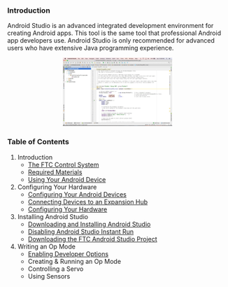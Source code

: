 ### Introduction
Android Studio is an advanced integrated development environment for creating Android apps. This tool is the same tool that professional Android app developers use. Android Studio is only recommended for advanced users who have extensive Java programming experience.

<p align="center"><img src="https://github.com/FIRST-Tech-Challenge/WikiSupport/blob/master/ftc_app/images/androidStudioScreen.jpg" width="250"><p>

### Table of Contents
1. Introduction
    * [The FTC Control System](https://github.com/ftctechnh/ftc_app/wiki/The-FTC-Control-System)
    * [Required Materials](https://github.com/ftctechnh/ftc_app/wiki/Required-Materials)
    * [Using Your Android Device](https://github.com/ftctechnh/ftc_app/wiki/Using-Your-Android-Device)
2. Configuring Your Hardware
    * [Configuring Your Android Devices](https://github.com/ftctechnh/ftc_app/wiki/Configuring-Your-Android-Devices)
    * [Connecting Devices to an Expansion Hub](https://github.com/ftctechnh/ftc_app/wiki/Connecting-Devices-to-an-Expansion-Hub)
    * [Configuring Your Hardware](https://github.com/ftctechnh/ftc_app/wiki/Configuring-Your-Hardware)
3. Installing Android Studio
    * [Downloading and Installing Android Studio](https://github.com/ftctechnh/ftc_app/wiki/Installing-Android-Studio)
    * [Disabling Android Studio Instant Run](https://github.com/ftctechnh/ftc_app/wiki/Disabling-Android-Studio-Instant-Run)
    * [Downloading the FTC Android Studio Project](https://github.com/ftctechnh/ftc_app/wiki/Downloading-the-Android-Studio-Project-Folder)
4. Writing an Op Mode
    * [Enabling Developer Options](https://github.com/ftctechnh/ftc_app/wiki/Enabling-Developer-Options)
    * Creating & Running an Op Mode
    * Controlling a Servo
    * Using Sensors
